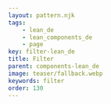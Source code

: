 ```yaml
---
layout: pattern.njk
tags: 
    - lean_de
    - lean_components_de
    - page
key: filter-lean_de
title: Filter
parent: components-lean_de
image: teaser/fallback.webp
keywords: filter
order: 130
---
```

